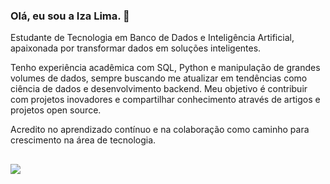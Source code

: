 ### Olá, eu sou a Iza Lima. 👋

Estudante de Tecnologia em Banco de Dados e Inteligência Artificial, apaixonada por transformar dados em soluções inteligentes. 

Tenho experiência acadêmica com SQL, Python e manipulação de grandes volumes de dados, sempre buscando me atualizar em tendências como ciência de dados e desenvolvimento backend. 
Meu objetivo é contribuir com projetos inovadores e compartilhar conhecimento através de artigos e projetos open source. 

Acredito no aprendizado contínuo e na colaboração como caminho para crescimento na área de tecnologia.


##

<div>
  <a href="https://www.linkedin.com/in/izalimasec" target="_blank"><img src="https://img.shields.io/badge/-LinkedIn-%230077B5?style=for-the-badge&logo=linkedin&logoColor=white" target="_blank"></a> 
  
</div>

